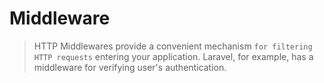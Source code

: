 # Middleware
> HTTP Middlewares provide a convenient mechanism `for filtering HTTP requests` entering your application. Laravel, for example, has a middleware for verifying user's authentication.

